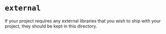 # `external`

If your project requires any external libraries that you wish to ship with your project, they should be kept in this directory.
